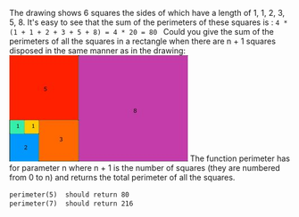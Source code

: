 The drawing shows 6 squares the sides of which have a length of 1, 1, 2, 3, 5, 8.
It's easy to see that the sum of the perimeters of these squares is :
`4 * (1 + 1 + 2 + 3 + 5 + 8) = 4 * 20 = 80 `
Could you give the sum of the perimeters of all the squares in a rectangle when
there are n + 1 squares disposed in the same manner as in the drawing:
![alt text](img/fib_squares.jpg)
The function perimeter has for parameter n where n + 1 is the number of squares
(they are numbered from 0 to n) and returns the total perimeter of all the squares.
```
perimeter(5)  should return 80
perimeter(7)  should return 216
```
